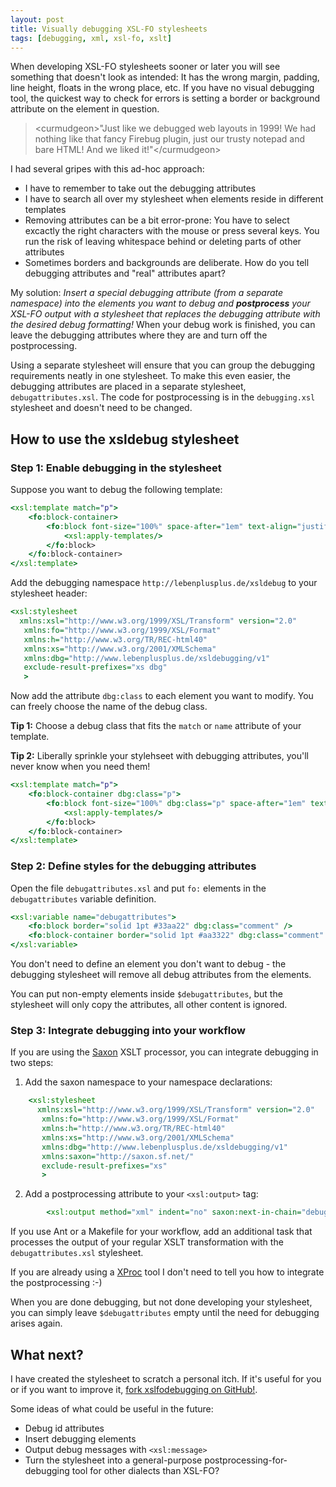 ```yaml
---
layout: post
title: Visually debugging XSL-FO stylesheets
tags: [debugging, xml, xsl-fo, xslt]
---
```

When developing XSL-FO stylesheets sooner or later you will see
something that doesn't look as intended: It has the wrong margin,
padding, line height, floats in the wrong place, etc. If you have no
visual debugging tool, the quickest way to check for errors is setting a
border or background attribute on the element in question.

> &lt;curmudgeon&gt;"Just like we debugged web layouts in 1999! We had nothing
like that fancy Firebug plugin, just our trusty notepad and bare HTML!
And we liked it!"&lt;/curmudgeon&gt;

I had several gripes with this ad-hoc approach:

-   I have to remember to take out the debugging attributes
-   I have to search all over my stylesheet when elements reside in
    different templates
-   Removing attributes can be a bit error-prone: You have to select
    excactly the right characters with the mouse or press several keys.
    You run the risk of leaving whitespace behind or deleting parts of
    other attributes
-   Sometimes borders and backgrounds are deliberate. How do you tell
    debugging attributes and "real" attributes apart?

My solution: *Insert a special debugging attribute (from a separate
namespace) into the elements you want to debug and **postprocess** your
XSL-FO output with a stylesheet that replaces the debugging attribute
with the desired debug formatting!* When your debug work is finished,
you can leave the debugging attributes where they are and turn off the
postprocessing.

Using a separate stylesheet will ensure that you can group the debugging
requirements neatly in one stylesheet. To make this even easier, the
debugging attributes are placed in a separate stylesheet,
`debugattributes.xsl`. The code for postprocessing is in the
`debugging.xsl` stylesheet and doesn't need to be changed.

## How to use the xsldebug stylesheet

### Step 1: Enable debugging in the stylesheet

Suppose you want to debug the following template:

```xslt
<xsl:template match="p">
    <fo:block-container>
        <fo:block font-size="100%" space-after="1em" text-align="justify">
            <xsl:apply-templates/>
        </fo:block>
    </fo:block-container>
</xsl:template>
```

Add the debugging namespace `http://lebenplusplus.de/xsldebug` to
your stylesheet header:

```xslt
<xsl:stylesheet
  xmlns:xsl="http://www.w3.org/1999/XSL/Transform" version="2.0"
   xmlns:fo="http://www.w3.org/1999/XSL/Format"
   xmlns:h="http://www.w3.org/TR/REC-html40"
   xmlns:xs="http://www.w3.org/2001/XMLSchema"
   xmlns:dbg="http://www.lebenplusplus.de/xsldebugging/v1"
   exclude-result-prefixes="xs dbg"
   >
```

Now add the attribute `dbg:class` to each element you want to modify.
You can freely choose the name of the debug class.

**Tip 1:** Choose a debug class that fits the `match` or `name` attribute of
your template.

**Tip 2:** Liberally sprinkle your stylehseet with debugging attributes,
you'll never know when you need them!

```xslt
<xsl:template match="p">
    <fo:block-container dbg:class="p">
        <fo:block font-size="100%" dbg:class="p" space-after="1em" text-align="justify">
            <xsl:apply-templates/>
        </fo:block>
    </fo:block-container>
</xsl:template>
```

### Step 2: Define styles for the debugging attributes

Open the file `debugattributes.xsl` and put `fo:` elements in the
`debugattributes` variable definition.

```xslt
<xsl:variable name="debugattributes">
    <fo:block border="solid 1pt #33aa22" dbg:class="comment" />
    <fo:block-container border="solid 1pt #aa3322" dbg:class="comment" />
</xsl:variable>
```

You don't need to define an element you don't want to debug - the
debugging stylesheet will remove all debug attributes from the elements.

You can put non-empty elements inside `$debugattributes`, but the
stylesheet will only copy the attributes, all other content is ignored.

### Step 3: Integrate debugging into your workflow

If you are using the [Saxon](http://saxon.sourceforge.net/) XSLT
processor, you can integrate debugging in two steps:

1.  Add the saxon namespace to your namespace declarations:
```xslt
    <xsl:stylesheet
      xmlns:xsl="http://www.w3.org/1999/XSL/Transform" version="2.0"
       xmlns:fo="http://www.w3.org/1999/XSL/Format"
       xmlns:h="http://www.w3.org/TR/REC-html40"
       xmlns:xs="http://www.w3.org/2001/XMLSchema"
       xmlns:dbg="http://www.lebenplusplus.de/xsldebugging/v1"
       xmlns:saxon="http://saxon.sf.net/"
       exclude-result-prefixes="xs"
       >
```
2.  Add a postprocessing attribute to your `<xsl:output>` tag:
```xslt
        <xsl:output method="xml" indent="no" saxon:next-in-chain="debugging.xsl"/>
```

If you use Ant or a Makefile for your workflow, add an additional task
that processes the output of your regular XSLT transformation with the
`debugattributes.xsl` stylesheet.

If you are already using a [XProc](http://xproc.org/) tool I don't need
to tell you how to integrate the postprocessing :-)

When you are done debugging, but not done developing your stylesheet,
you can simply leave `$debugattributes` empty until the need for
debugging arises again.

## What next?

I have created the stylesheet to scratch a personal itch. If it's
useful for you or if you want to improve it, [fork xslfodebugging on
GitHub!](http://github.com/gbirke/xslfodebugging).

Some ideas of what could be useful in the future:

-   Debug id attributes
-   Insert debugging elements
-   Output debug messages with `<xsl:message>`
-   Turn the stylesheet into a general-purpose
    postprocessing-for-debugging tool for other dialects than XSL-FO?
